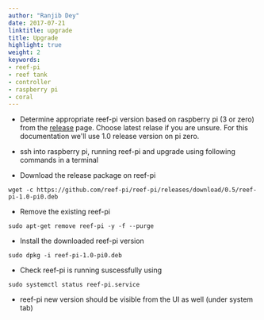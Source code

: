 ```yaml
---
author: "Ranjib Dey"
date: 2017-07-21
linktitle: upgrade
title: Upgrade
highlight: true
weight: 2
keywords:
- reef-pi
- reef tank
- controller
- raspberry pi
- coral
---
```


- Determine appropriate reef-pi version based on raspberry pi (3 or zero) from the [release](https://github.com/reef-pi/reef-pi/releases/) page. Choose latest relase if you are unsure. For this documentation we'll use 1.0 release version on pi zero.

- ssh into raspberry pi, running reef-pi and upgrade using following commands in a terminal

- Download the release package on reef-pi
```
wget -c https://github.com/reef-pi/reef-pi/releases/download/0.5/reef-pi-1.0-pi0.deb
```

- Remove the existing reef-pi
```
sudo apt-get remove reef-pi -y -f --purge
```

- Install the downloaded reef-pi version
```
sudo dpkg -i reef-pi-1.0-pi0.deb
```

- Check reef-pi is running suscessfully using
```
sudo systemctl status reef-pi.service
```

- reef-pi new version should be visible from the UI as well (under system tab)
